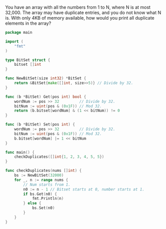 You have an array with all the numbers from 1 to N, where N is at most 32,000. The array may have duplicate entries, and you do not know what N is. With only 4KB of memory available, how would you print all duplicate elements in the array?

```go
package main

import (
	"fmt"
)

type BitSet struct {
	bitset []int
}

func NewBitSet(size int32) *BitSet {
	return &BitSet{make([]int, size>>5)} // Divide by 32.
}

func (b *BitSet) Get(pos int) bool {
	wordNum := pos >> 32         // Divide by 32.
	bitNum := uint(pos & (0x1F)) // Mod 32.
	return (b.bitset[wordNum] & (1 << bitNum)) != 0
}

func (b *BitSet) Set(pos int) {
	wordNum := pos >> 32         // Divide by 32.
	bitNum := uint(pos & (0x1F)) // Mod 32.
	b.bitset[wordNum] |= 1 << bitNum
}

func main() {
	checkDuplicates([]int{1, 2, 3, 4, 5, 5})
}

func checkDuplicates(nums []int) {
	bs := NewBitSet(32000)
	for _, n := range nums {
		// Num starts from 1.
		n0 := n - 1 // Bitset starts at 0, number starts at 1.
		if bs.Get(n0) {
			fmt.Println(n)
		} else {
			bs.Set(n0)
		}
	}
}
```
